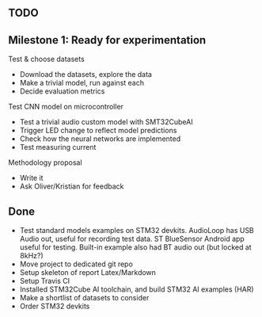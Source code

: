 

## TODO

## Milestone 1: Ready for experimentation


Test & choose datasets

- Download the datasets, explore the data
- Make a trivial model, run against each
- Decide evaluation metrics

Test CNN model on microcontroller

- Test a trivial audio custom model with SMT32CubeAI
- Trigger LED change to reflect model predictions
- Check how the neural networks are implemented
- Test measuring current

Methodology proposal

- Write it
- Ask Oliver/Kristian for feedback

## Done

- Test standard models examples on STM32 devkits.
AudioLoop has USB Audio out, useful for recording test data.
ST BlueSensor Android app useful for testing.
Built-in example also had BT audio out (but locked at 8kHz?)
- Move project to dedicated git repo
- Setup skeleton of report Latex/Markdown
- Setup Travis CI
- Installed STM32Cube AI toolchain, and build STM32 AI examples (HAR)
- Make a shortlist of datasets to consider
- Order STM32 devkits


